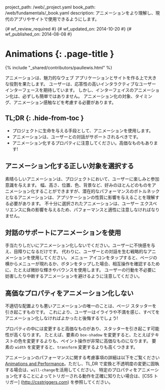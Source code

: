 project_path: /web/_project.yaml
book_path: /web/fundamentals/_book.yaml
description: アニメーションをより理解し、現代のアプリやサイトで使用できるようにします。

{# wf_review_required #}
{# wf_updated_on: 2014-10-20 #}
{# wf_published_on: 2014-08-08 #}

# Animations {: .page-title }

{% include "_shared/contributors/paullewis.html" %}


アニメーションは、魅力的なウェブ アプリケーションとサイトを作る上で大きな役割を果たします。 ユーザーは、応答性の高いインタラクティブなユーザー インターフェースを期待しています。 しかし、インターフェイスのアニメーション化は、必ずしも簡単ではありません。 アニメーション化の対象、タイミング、アニメーション感触などを考慮する必要があります。

## TL;DR {: .hide-from-toc }
- プロジェクトに生命を与える手段として、アニメーションを使用します。
- アニメーションは、ユーザーとの対話がサポートされるべきです。
- アニメーション化するプロパティに注意してください。高価なものもあります!


## アニメーション化する正しい対象を選択する

素晴らしいアニメーションは、プロジェクトにおいて、ユーザーに楽しみと参加意識を与えます。 幅、高さ、位置、色、背景など、好みのほとんどのものをアニメーション化することができますが、潜在的なパフォーマンスのボトルネックとなるアニメーションは、アプリケーションの性質に影響を与えることを理解する必要があります。 不十分に選択されたアニメーションは、ユーザー エクスペリエンスに負の影響を与えるため、パフォーマンスと適性に注意しなければなりません。

## 対話のサポートにアニメーションを使用

手当たりしだいにアニメーション化しないでください。ユーザーに不快感を与え、目障りになるだけです。 代わりに、ユーザーとの対話を生む戦略的なアニメーションを使用してください。 メニュー アイコンをタップすると、ページの横からメニューが現れるか、ボタンをタップした場合、相互操作を確認するために、たとえば微妙な輝きやバウンスを使用します。 ユーザーの行動を不必要に妨害したり中断するアニメーションを避けるように注意してください。

## 高価なプロパティをアニメーション化しない

不適切な配置よりも悪いアニメーションの唯一のことは、ページ スタッターを引き起こすものです。 これにより、ユーザーはイライラや不満を感じ、すべてをアニメーション化しなければよかったと後悔するでしょう!

プロパティの中には変更すると高価なものがあり、スタッターを引き起こす可能性が高くなります。 たとえば、要素の `box-shadow` を変更すると、たとえばテキストの色を変更するよりも、ペイント操作が非常に高価なものになります。 要素の `width` を変更すると、`transform` 変更するよりも高くつきます。

アニメーションのパフォーマンスに関する考慮事項の詳細は以下をご覧ください[Animations and Performance](animations-and-performance.html)。ただし、TL,DR で変換と不透明度の変更に固執する場合は、`will-change`を活用してください。 特定のプロパティをアニメーション化することによってトリガーされる動作を正確に知りたい場合は、[CSS トリガー] (http://csstriggers.com) を参照してください。



